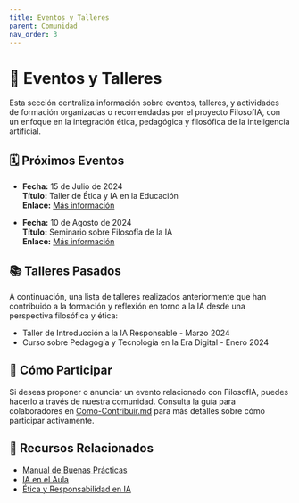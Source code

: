 ```yaml
---
title: Eventos y Talleres
parent: Comunidad
nav_order: 3
---
```


# 📅 Eventos y Talleres

Esta sección centraliza información sobre eventos, talleres, y actividades de formación organizadas o recomendadas por el proyecto FilosofIA, con un enfoque en la integración ética, pedagógica y filosófica de la inteligencia artificial.

## 🗓️ Próximos Eventos

- **Fecha:** 15 de Julio de 2024  
  **Título:** Taller de Ética y IA en la Educación  
  **Enlace:** [Más información](#)  

- **Fecha:** 10 de Agosto de 2024  
  **Título:** Seminario sobre Filosofía de la IA  
  **Enlace:** [Más información](#)  

## 📚 Talleres Pasados

A continuación, una lista de talleres realizados anteriormente que han contribuido a la formación y reflexión en torno a la IA desde una perspectiva filosófica y ética:

- Taller de Introducción a la IA Responsable - Marzo 2024  
- Curso sobre Pedagogía y Tecnología en la Era Digital - Enero 2024  

## 🤝 Cómo Participar

Si deseas proponer o anunciar un evento relacionado con FilosofIA, puedes hacerlo a través de nuestra comunidad. Consulta la guía para colaboradores en [Como-Contribuir.md](../Comunidad/Como-Contribuir.md) para más detalles sobre cómo participar activamente.

## 🔗 Recursos Relacionados

- [Manual de Buenas Prácticas](../Herramientas/Manual-de-Buenas-Practicas.md)  
- [IA en el Aula](../Fundamentos/IA-en-el-Aula.md)  
- [Ética y Responsabilidad en IA](../Etica/Etica-y-Responsabilidad-en-IA.md)
